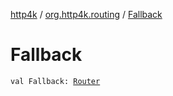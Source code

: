 [http4k](../index.md) / [org.http4k.routing](index.md) / [Fallback](./-fallback.md)

# Fallback

`val Fallback: `[`Router`](-router/index.md)